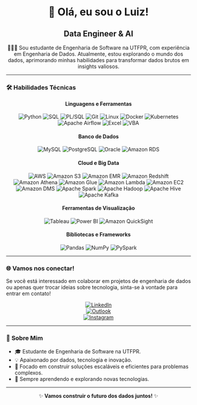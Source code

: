 <center>

# 👋 Olá, eu sou o Luiz!

</center>

<center>

## Data Engineer & AI

</center>

<center>

👨🏻‍💻 Sou estudante de Engenharia de Software na UTFPR, com experiência em Engenharia de Dados. Atualmente, estou explorando o mundo dos dados, aprimorando minhas habilidades para transformar dados brutos em insights valiosos.

</center>

---

### 🛠️ **Habilidades Técnicas**

<center>

#### **Linguagens e Ferramentas**
![Python](https://img.shields.io/badge/Python-3776AB?style=for-the-badge&logo=python&logoColor=white)
![SQL](https://img.shields.io/badge/SQL-07405E?style=for-the-badge&logo=sqlite&logoColor=white)
![PL/SQL](https://img.shields.io/badge/PL%2FSQL-F80000?style=for-the-badge&logo=oracle&logoColor=white)
![Git](https://img.shields.io/badge/GIT-E44C30?style=for-the-badge&logo=git&logoColor=white)
![Linux](https://img.shields.io/badge/Linux-FCC624?style=for-the-badge&logo=linux&logoColor=black)
![Docker](https://img.shields.io/badge/Docker-2496ED?style=for-the-badge&logo=docker&logoColor=white)
![Kubernetes](https://img.shields.io/badge/Kubernetes-326CE5?style=for-the-badge&logo=kubernetes&logoColor=white)
![Apache Airflow](https://img.shields.io/badge/Apache_Airflow-017CEE?style=for-the-badge&logo=apache-airflow&logoColor=white)
![Excel](https://img.shields.io/badge/Excel-217346?style=for-the-badge&logo=microsoft-excel&logoColor=white)
![VBA](https://img.shields.io/badge/VBA-217346?style=for-the-badge&logo=microsoft-excel&logoColor=white)

#### **Banco de Dados**
![MySQL](https://img.shields.io/badge/MySQL-005C84?style=for-the-badge&logo=mysql&logoColor=white)
![PostgreSQL](https://img.shields.io/badge/PostgreSQL-316192?style=for-the-badge&logo=postgresql&logoColor=white)
![Oracle](https://img.shields.io/badge/Oracle-F80000?style=for-the-badge&logo=oracle&logoColor=white)
![Amazon RDS](https://img.shields.io/badge/Amazon_RDS-527FFF?style=for-the-badge&logo=amazon-rds&logoColor=white)

#### **Cloud e Big Data**
![AWS](https://img.shields.io/badge/Amazon_AWS-232F3E?style=for-the-badge&logo=amazon-aws&logoColor=white)
![Amazon S3](https://img.shields.io/badge/Amazon_S3-569A31?style=for-the-badge&logo=amazon-s3&logoColor=white)
![Amazon EMR](https://img.shields.io/badge/Amazon_EMR-FF9900?style=for-the-badge&logo=amazon-aws&logoColor=white)
![Amazon Redshift](https://img.shields.io/badge/Amazon_Redshift-FF9900?style=for-the-badge&logo=amazon-aws&logoColor=white)
![Amazon Athena](https://img.shields.io/badge/Amazon_Athena-FF9900?style=for-the-badge&logo=amazon-aws&logoColor=white)
![Amazon Glue](https://img.shields.io/badge/Amazon_Glue-FF9900?style=for-the-badge&logo=amazon-aws&logoColor=white)
![Amazon Lambda](https://img.shields.io/badge/Amazon_Lambda-FF9900?style=for-the-badge&logo=amazon-aws&logoColor=white)
![Amazon EC2](https://img.shields.io/badge/Amazon_EC2-FF9900?style=for-the-badge&logo=amazon-aws&logoColor=white)
![Amazon DMS](https://img.shields.io/badge/Amazon_DMS-FF9900?style=for-the-badge&logo=amazon-aws&logoColor=white)
![Apache Spark](https://img.shields.io/badge/Apache_Spark-E25A1C?style=for-the-badge&logo=apache-spark&logoColor=white)
![Apache Hadoop](https://img.shields.io/badge/Apache_Hadoop-66CCFF?style=for-the-badge&logo=apache-hadoop&logoColor=black)
![Apache Hive](https://img.shields.io/badge/Apache_Hive-FDEE21?style=for-the-badge&logo=apache-hive&logoColor=black)
![Apache Kafka](https://img.shields.io/badge/Apache_Kafka-231F20?style=for-the-badge&logo=apache-kafka&logoColor=white)

#### **Ferramentas de Visualização**
![Tableau](https://img.shields.io/badge/Tableau-E97627?style=for-the-badge&logo=tableau&logoColor=white)
![Power BI](https://img.shields.io/badge/Power_BI-F2C811?style=for-the-badge&logo=power-bi&logoColor=black)
![Amazon QuickSight](https://img.shields.io/badge/Amazon_QuickSight-FF9900?style=for-the-badge&logo=amazon-aws&logoColor=white)

#### **Bibliotecas e Frameworks**
![Pandas](https://img.shields.io/badge/Pandas-150458?style=for-the-badge&logo=pandas&logoColor=white)
![NumPy](https://img.shields.io/badge/NumPy-013243?style=for-the-badge&logo=numpy&logoColor=white)
![PySpark](https://img.shields.io/badge/PySpark-E25A1C?style=for-the-badge&logo=apache-spark&logoColor=white)

</center>

---

### 🌐 **Vamos nos conectar!**

Se você está interessado em colaborar em projetos de engenharia de dados ou apenas quer trocar ideias sobre tecnologia, sinta-se à vontade para entrar em contato!

<center>

[![LinkedIn](https://img.shields.io/badge/LinkedIn-0077B5?style=for-the-badge&logo=linkedin&logoColor=white)](https://br.linkedin.com/in/luiz-miguel-42955624a)  
[![Outlook](https://img.shields.io/badge/Microsoft_Outlook-0078D4?style=for-the-badge&logo=microsoft-outlook&logoColor=white)](mailto:euluizfelip@hotmail.com)  
[![Instagram](https://img.shields.io/badge/Instagram-E4405F?style=for-the-badge&logo=instagram&logoColor=white)](https://www.instagram.com/euluizzzzzzzz?igsh=MTU4cGhtY2M3OXk4aQ==)

</center>

---

### 📌 **Sobre Mim**

- 🎓 Estudante de Engenharia de Software na UTFPR.  
- 💡 Apaixonado por dados, tecnologia e inovação.  
- 🚀 Focado em construir soluções escaláveis e eficientes para problemas complexos.  
- 🌱 Sempre aprendendo e explorando novas tecnologias.  

---

<center>

✨ **Vamos construir o futuro dos dados juntos!** ✨

</center>